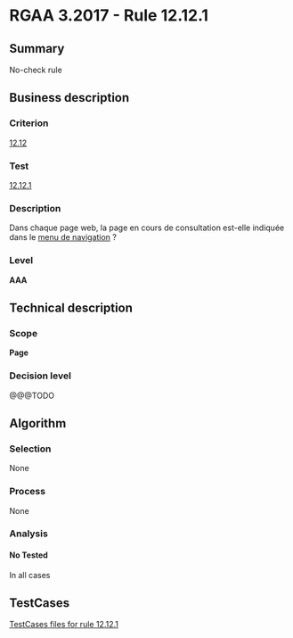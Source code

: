 # RGAA 3.2017 - Rule 12.12.1

## Summary
No-check rule


## Business description

### Criterion
[12.12](http://references.modernisation.gouv.fr/rgaa-accessibilite/criteres.html#crit-12-12)

### Test
[12.12.1](http://references.modernisation.gouv.fr/rgaa-accessibilite/criteres.html#test-12-12-1)

### Description
<div lang="fr">Dans chaque page web, la page en cours de consultation est-elle indiqu&#xE9;e dans le <a href="http://references.modernisation.gouv.fr/rgaa-accessibilite/glossaire.html#menu-de-navigation">menu de navigation</a>&nbsp;?</div>

### Level
**AAA**


## Technical description

### Scope
**Page**

### Decision level
@@@TODO


## Algorithm

### Selection
None

### Process
None

### Analysis

#### No Tested
In all cases


##  TestCases

[TestCases files for rule 12.12.1](https://github.com/Asqatasun/Asqatasun/tree/develop/rules/rules-rgaa3.2017/src/test/resources/testcases/rgaa32017/Rgaa32017Rule121201/)


